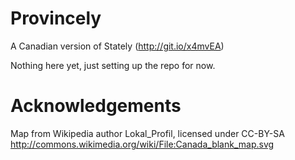 Provincely
==========

A Canadian version of Stately (http://git.io/x4mvEA)

Nothing here yet, just setting up the repo for now.


Acknowledgements
================

Map from Wikipedia author Lokal_Profil, licensed under CC-BY-SA
http://commons.wikimedia.org/wiki/File:Canada_blank_map.svg
